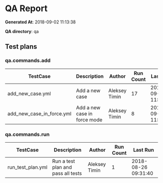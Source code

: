 # QA Report

**Generated At**: 2018-09-02 11:13:38

**QA directory**: qa

## Test plans

### qa.commands.add
    
| TestCase | Description |Author | Run Count | Last Run |
|----------|-------------|-------|-----------|----------|    
| add_new_case.yml | Add a new case | Aleksey Timin | 17 | 2018-09-02 11:13:32 |
| add_new_case_in_force.yml | Add a new case in force mode | Aleksey Timin | 8 | 2018-09-02 11:13:37 |
    
### qa.commands.run
    
| TestCase | Description |Author | Run Count | Last Run |
|----------|-------------|-------|-----------|----------|    
| run_test_plan.yml | Run a test plan and pass all tests | Aleksey Timin | 1 | 2018-08-26 09:31:40 |
    
